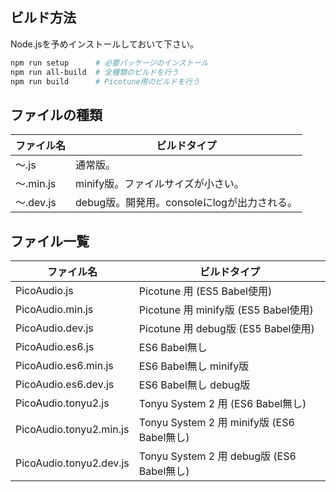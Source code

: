 ## ビルド方法

Node.jsを予めインストールしておいて下さい。

```sh
npm run setup      # 必要パッケージのインストール
npm run all-build  # 全種類のビルドを行う
npm run build      # Picotune用のビルドを行う
```

## ファイルの種類
|ファイル名|ビルドタイプ|
|----|----|
|～.js|通常版。|
|～.min.js|minify版。ファイルサイズが小さい。|
|～.dev.js|debug版。開発用。consoleにlogが出力される。|

## ファイル一覧
|ファイル名|ビルドタイプ|
|----|----|
|PicoAudio.js|Picotune 用          (ES5 Babel使用)|
|PicoAudio.min.js|Picotune 用 minify版 (ES5 Babel使用)|
|PicoAudio.dev.js|Picotune 用 debug版  (ES5 Babel使用)|
|PicoAudio.es6.js|ES6 Babel無し|
|PicoAudio.es6.min.js|ES6 Babel無し minify版|
|PicoAudio.es6.dev.js|ES6 Babel無し debug版|
|PicoAudio.tonyu2.js|Tonyu System 2 用          (ES6 Babel無し)|
|PicoAudio.tonyu2.min.js|Tonyu System 2 用 minify版 (ES6 Babel無し)|
|PicoAudio.tonyu2.dev.js|Tonyu System 2 用 debug版  (ES6 Babel無し)|

